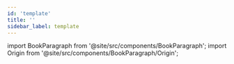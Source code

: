 ```yaml
---
id: 'template'
title: ''
sidebar_label: template
---
```


import BookParagraph from '@site/src/components/BookParagraph';
import Origin from '@site/src/components/BookParagraph/Origin';

<BookParagraph section="">
&emsp;&emsp;
</BookParagraph>

<Origin book_name="《》" author="" />
